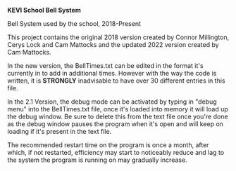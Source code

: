 **KEVI School Bell System**

Bell System used by the school, 2018-Present

This project contains the original 2018 version created by Connor Millington, Cerys Lock and Cam Mattocks and the updated 2022 version created by Cam Mattocks.

In the new version, the BellTimes.txt can be edited in the format it's currently in to add in additional times. However with the way the code is written, it is **STRONGLY** inadvisable to have over 30 different entries in this file.

In the 2.1 Version, the debug mode can be activated by typing in "debug menu" into the BellTimes.txt file, once it's loaded into memory it will load up the debug window. Be sure to delete this from the text file once you're done as the debug window pauses the program when it's open and will keep on loading if it's present in the text file.

The recommended restart time on the program is once a month, after which, if not restarted, efficiency may start to noticeably reduce and lag to the system the program is running on may gradually increase.


